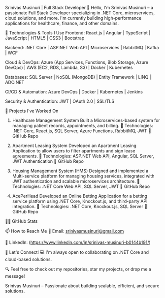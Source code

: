 Srinivas Musinuri | Full Stack Developer
👋 Hello, I'm Srinivas Musinuri – a passionate Full Stack Developer specializing in .NET Core, microservices, cloud solutions, and more. I'm currently building high-performance applications for healthcare, finance, and other domains.

🔧 Technologies & Tools I Use
Frontend:
React.js | Angular | TypeScript | JavaScript | HTML5 | CSS3 | Bootstrap

Backend:
.NET Core | ASP.NET Web API | Microservices | RabbitMQ | Kafka | WCF

Cloud & DevOps:
Azure (App Services, Functions, Blob Storage, Azure DevOps) | AWS (EC2, RDS, Lambda, S3) | Docker | Kubernetes

Databases:
SQL Server | NoSQL (MongoDB) | Entity Framework | LINQ | ADO.NET

CI/CD & Automation:
Azure DevOps | Docker | Kubernetes | Jenkins

Security & Authentication:
JWT | OAuth 2.0 | SSL/TLS

🚀 Projects I've Worked On
1. Healthcare Management System
Built a Microservices-based system for managing patient records, appointments, and billing.
🔧 Technologies: .NET Core, React.js, SQL Server, Azure Functions, RabbitMQ, JWT
🔗 GitHub Repo

2. Apartment Leasing System
Developed an Apartment Leasing Application to allow users to filter apartments and sign lease agreements.
🔧 Technologies: ASP.NET Web API, Angular, SQL Server, JWT Authentication
🔗 GitHub Repo

3. Housing Management System (HMS)
Designed and implemented a Multi-service platform for managing housing services, integrated with JWT authentication and scalable microservices architecture.
🔧 Technologies: .NET Core Web API, SQL Server, JWT
🔗 GitHub Repo

4. AcePerHead
Developed an Online Betting Application for a betting service platform using .NET Core, Knockout.js, and third-party API integration.
🔧 Technologies: .NET Core, Knockout.js, SQL Server
🔗 GitHub Repo

👨‍💻 GitHub Stats

📫 How to Reach Me
📧 Email: srinivasmusinuri@gmail.com

💼 LinkedIn: (https://www.linkedin.com/in/srinivas-musinuri-b0144b191/)


🚀 Let's Connect!
💻 I'm always open to collaborating on .NET Core and cloud-based solutions.

🔍 Feel free to check out my repositories, star my projects, or drop me a message!

Srinivas Musinuri – Passionate about building scalable, efficient, and secure solutions.
